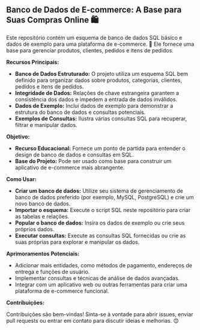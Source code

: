 ## Banco de Dados de E-commerce: A Base para Suas Compras Online 🛍️

Este repositório contém um esquema de banco de dados SQL básico e dados de exemplo para uma plataforma de e-commerce. 🛒 
Ele fornece uma base para gerenciar produtos, clientes, pedidos e itens de pedidos.

**Recursos Principais:**

* **Banco de Dados Estruturado:** O projeto utiliza um esquema SQL bem definido para organizar dados sobre produtos, 
categorias, clientes, pedidos e itens de pedidos.
* **Integridade de Dados:** Relações de chave estrangeira garantem a consistência dos dados e impedem a entrada de dados inválidos.
* **Dados de Exemplo:** Inclui dados de exemplo para demonstrar a estrutura do banco de dados e consultas potenciais.
* **Exemplos de Consultas:** Ilustra várias consultas SQL para recuperar, filtrar e manipular dados.

**Objetivo:**

* **Recurso Educacional:** Fornece um ponto de partida para entender o design de banco de dados e consultas em SQL.
* **Base do Projeto:** Pode ser usado como base para construir um aplicativo de e-commerce mais abrangente.

**Como Usar:**

* **Criar um banco de dados:** Utilize seu sistema de gerenciamento de banco de dados preferido (por exemplo, MySQL, PostgreSQL) 
e crie um novo banco de dados.
* **Importar o esquema:** Execute o script SQL neste repositório para criar as tabelas e relações.
* **Popular o banco de dados:** Insira os dados de exemplo ou crie seus próprios dados.
* **Executar consultas:** Execute as consultas SQL fornecidas ou crie as suas próprias para explorar e manipular os dados.

**Aprimoramentos Potenciais:**

* Adicionar mais entidades, como métodos de pagamento, endereços de entrega e funções de usuário.
* Implementar consultas e técnicas de análise de dados avançadas.
* Integrar com um aplicativo web ou outras ferramentas para criar uma plataforma de e-commerce funcional.

**Contribuições:**

Contribuições são bem-vindas! Sinta-se à vontade para abrir issues, enviar pull requests ou entrar em contato para discutir ideias e 
melhorias. 😊 
